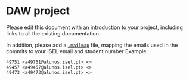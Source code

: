 # DAW project

Please edit this document with an introduction to your project, including links to all the existing documentation.

In addition, please add a [`.mailmap`](https://git-scm.com/docs/gitmailmap) file, mapping the emails used in the commits to your ISEL email and student number
Example:

```
49751 <a49751@alunos.isel.pt> <> 
49457 <a49457@alunos.isel.pt> <>
49473 <a49473@alunos.isel.pt> <>
```
